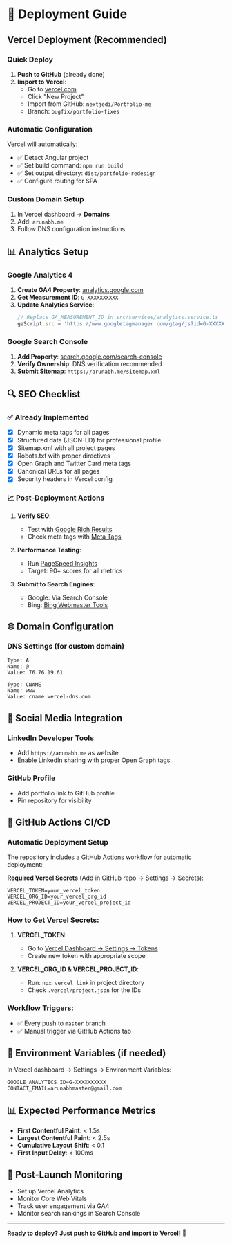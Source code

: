 # 🚀 Deployment Guide

## Vercel Deployment (Recommended)

### Quick Deploy
1. **Push to GitHub** (already done)
2. **Import to Vercel**:
   - Go to [vercel.com](https://vercel.com)
   - Click "New Project"
   - Import from GitHub: `nextjedi/Portfolio-me`
   - Branch: `bugfix/portfolio-fixes`

### Automatic Configuration
Vercel will automatically:
- ✅ Detect Angular project
- ✅ Set build command: `npm run build`
- ✅ Set output directory: `dist/portfolio-redesign`
- ✅ Configure routing for SPA

### Custom Domain Setup
1. In Vercel dashboard → **Domains**
2. Add: `arunabh.me`
3. Follow DNS configuration instructions

## 📊 Analytics Setup

### Google Analytics 4
1. **Create GA4 Property**: [analytics.google.com](https://analytics.google.com)
2. **Get Measurement ID**: `G-XXXXXXXXXX`
3. **Update Analytics Service**:
   ```typescript
   // Replace GA_MEASUREMENT_ID in src/services/analytics.service.ts
   gaScript.src = 'https://www.googletagmanager.com/gtag/js?id=G-XXXXXXXXXX';
   ```

### Google Search Console
1. **Add Property**: [search.google.com/search-console](https://search.google.com/search-console)
2. **Verify Ownership**: DNS verification recommended
3. **Submit Sitemap**: `https://arunabh.me/sitemap.xml`

## 🔍 SEO Checklist

### ✅ Already Implemented
- [x] Dynamic meta tags for all pages
- [x] Structured data (JSON-LD) for professional profile
- [x] Sitemap.xml with all project pages
- [x] Robots.txt with proper directives
- [x] Open Graph and Twitter Card meta tags
- [x] Canonical URLs for all pages
- [x] Security headers in Vercel config

### 📈 Post-Deployment Actions
1. **Verify SEO**:
   - Test with [Google Rich Results](https://search.google.com/test/rich-results)
   - Check meta tags with [Meta Tags](https://metatags.io)

2. **Performance Testing**:
   - Run [PageSpeed Insights](https://pagespeed.web.dev)
   - Target: 90+ scores for all metrics

3. **Submit to Search Engines**:
   - Google: Via Search Console
   - Bing: [Bing Webmaster Tools](https://www.bing.com/webmasters)

## 🌐 Domain Configuration

### DNS Settings (for custom domain)
```
Type: A
Name: @
Value: 76.76.19.61

Type: CNAME  
Name: www
Value: cname.vercel-dns.com
```

## 📱 Social Media Integration

### LinkedIn Developer Tools
- Add `https://arunabh.me` as website
- Enable LinkedIn sharing with proper Open Graph tags

### GitHub Profile
- Add portfolio link to GitHub profile
- Pin repository for visibility

## 🤖 GitHub Actions CI/CD

### Automatic Deployment Setup
The repository includes a GitHub Actions workflow for automatic deployment:

**Required Vercel Secrets** (Add in GitHub repo → Settings → Secrets):
```
VERCEL_TOKEN=your_vercel_token
VERCEL_ORG_ID=your_vercel_org_id  
VERCEL_PROJECT_ID=your_vercel_project_id
```

### How to Get Vercel Secrets:
1. **VERCEL_TOKEN**:
   - Go to [Vercel Dashboard → Settings → Tokens](https://vercel.com/account/tokens)
   - Create new token with appropriate scope

2. **VERCEL_ORG_ID & VERCEL_PROJECT_ID**:
   - Run: `npx vercel link` in project directory
   - Check `.vercel/project.json` for the IDs

### Workflow Triggers:
- ✅ Every push to `master` branch
- ✅ Manual trigger via GitHub Actions tab

## 🔧 Environment Variables (if needed)
In Vercel dashboard → Settings → Environment Variables:
```
GOOGLE_ANALYTICS_ID=G-XXXXXXXXXX
CONTACT_EMAIL=arunabhmaster@gmail.com
```

## 📊 Expected Performance Metrics
- **First Contentful Paint**: < 1.5s
- **Largest Contentful Paint**: < 2.5s  
- **Cumulative Layout Shift**: < 0.1
- **First Input Delay**: < 100ms

## 🚨 Post-Launch Monitoring
- Set up Vercel Analytics
- Monitor Core Web Vitals
- Track user engagement via GA4
- Monitor search rankings in Search Console

---

**Ready to deploy? Just push to GitHub and import to Vercel!** 🎉